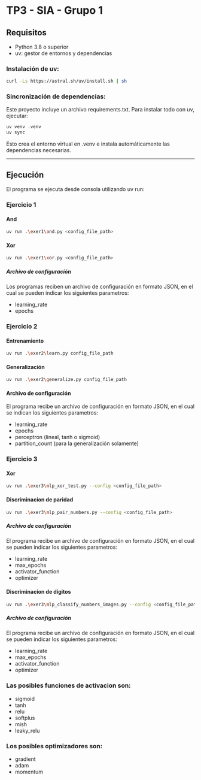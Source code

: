 # TP3 - SIA - Grupo 1

## Requisitos

- Python 3.8 o superior
- uv: gestor de entornos y dependencias

### Instalación de uv:

```bash
curl -Ls https://astral.sh/uv/install.sh | sh
```

### Sincronización de dependencias:

Este proyecto incluye un archivo requirements.txt. Para instalar todo con uv, ejecutar:

```bash
uv venv .venv  
uv sync
```

Esto crea el entorno virtual en .venv e instala automáticamente las dependencias necesarias.

---

## Ejecución

El programa se ejecuta desde consola utilizando uv run:

### Ejercicio 1
#### And
```bash
uv run .\exer1\and.py <config_file_path>
```
#### Xor
```bash
uv run .\exer1\xor.py <config_file_path>
```

##### Archivo de configuración

Los programas reciben un archivo de configuración en formato JSON, en el cual se pueden indicar los siguientes parametros:

- learning_rate
- epochs

### Ejercicio 2
#### Entrenamiento

```bash
uv run .\exer2\learn.py config_file_path
```

#### Generalización

```bash
uv run .\exer2\generalize.py config_file_path
```

#### Archivo de configuración

El programa recibe un archivo de configuración en formato JSON, en el cual se indican los siguientes parametros:
- learning_rate
- epochs
- perceptron (lineal, tanh o sigmoid)
- partition_count (para la generalización solamente)

### Ejercicio 3
#### Xor
```bash
uv run .\exer3\mlp_xor_test.py --config <config_file_path>
```
#### Discriminacion de paridad
```bash
uv run .\exer3\mlp_pair_numbers.py --config <config_file_path>
```
##### Archivo de configuración

El programa recibe un archivo de configuración en formato JSON, en el cual se pueden indicar los siguientes parametros:

- learning_rate
- max_epochs
- activator_function
- optimizer
#### Discriminacion de digitos
```bash
uv run .\exer3\mlp_classify_numbers_images.py --config <config_file_path>
```
##### Archivo de configuración

El programa recibe un archivo de configuración en formato JSON, en el cual se pueden indicar los siguientes parametros:

- learning_rate
- max_epochs
- activator_function
- optimizer

### Las posibles funciones de activacion son:
- sigmoid
- tanh
- relu
- softplus
- mish
- leaky_relu

### Los posibles optimizadores son:
- gradient
- adam
- momentum